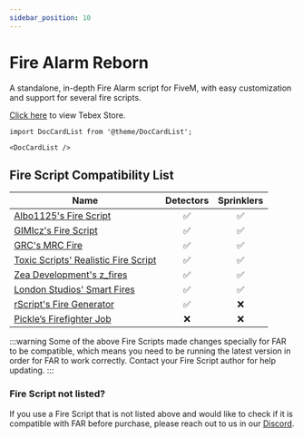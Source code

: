 ```yaml
---
sidebar_position: 10
---
```


# Fire Alarm Reborn

A standalone, in-depth Fire Alarm script for FiveM, with easy customization and support for several fire scripts.

[Click here](https://store.inferno-collection.com/category/far) to view Tebex Store.

```mdx-code-block
import DocCardList from '@theme/DocCardList';

<DocCardList />
```

## Fire Script Compatibility List

| Name                                                                                                                                                                 | Detectors | Sprinklers |
|----------------------------------------------------------------------------------------------------------------------------------------------------------------------|:---------:|:----------:|
| [Albo1125's Fire Script](https://forum.cfx.re/t/release-fire-script-by-albo1125/275069?u=christopherm)                                                               |     ✅     |     ✅      |
| [GIMIcz's Fire Script](https://forum.cfx.re/t/release-fire-script-onesync/1751606?u=christopherm)                                                                    |     ✅     |     ✅      |
| [GRC's MRC Fire](https://forum.cfx.re/t/paid-mrc-fire-firefighter-job-with-working-hose/5189250?u=christopherm)                                                      |     ✅     |     ✅      |
| [Toxic Scripts' Realistic Fire Script](https://forum.cfx.re/t/paid-fire-script-fire-hose/4814298?u=christopherm)                                                     |     ✅     |     ✅      |
| [Zea Development's z_fires](https://forum.cfx.re/t/paid-standalone-esx-qbcore-z-fire/5244464?u=christopherm)                                                         |     ✅     |     ✅      |
| [London Studios' Smart Fires](https://forum.cfx.re/t/smart-fires-automatic-fires-fire-smoke-types-many-integrations-standalone-paid-resource/4792695?u=christopherm) |     ✅     |     ✅      |
| [rScript's Fire Generator](https://forum.cfx.re/t/qb-fire-generator/5187113?u=christopherm)                                                                          |     ✅     |     ❌      |
| [Pickle’s Firefighter Job](https://forum.cfx.re/t/pickles-firefighter-job-built-in-fire-system-scenarios/5110115?u=christopherm) ️                                   |     ❌     |     ❌      |

:::warning
Some of the above Fire Scripts made changes specially for FAR to be compatible, which means you need to be running the latest version in order for FAR to work correctly. Contact your Fire Script author for help updating.
:::

### Fire Script not listed?

If you use a Fire Script that is not listed above and would like to check if it is compatible with FAR before purchase, please reach out to us in our [Discord](https://inferno.gay/discord).
